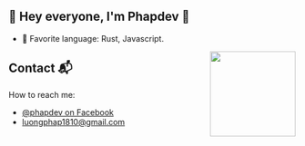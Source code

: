 
<!--[![](https://github.com/mrousavy/mrousavy/blob/master/img/dino.gif)](https://chromedino.com) -->

## 👋 Hey everyone, I'm Phapdev 👋

- 💜 Favorite language: Rust, Javascript.

<img align="right" width="150" height="150" src="https://github.com/MishManners/MishManners/blob/master/My-OctocatsShortest.gif"></a>

## Contact 📬
How to reach me: 
* [@phapdev on Facebook](https://facebook.com/luongphap1810)
* [luongphap1810@gmail.com](mailto:luongphap1810@gmail.com)
